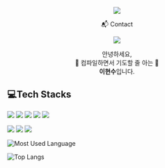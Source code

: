 <!-- header -->
<p align = 'center'>
<img src ="https://capsule-render.vercel.app/api?type=waving&height=300&color=39A120&text=Welcome%20to%20my%20Github!&section=header&reversal=false&fontSize=70&fontAlign=50&animation=fadeIn&descAlignY=61&descAlign=53&fontColor=FFFFFF&fontAlignY=45">
</p>

<p align="center">
 📬 Contact
</p>

<!-- badge -->
<p align="center">
  <!-- gmail -->
  <img src="https://img.shields.io/badge/hslee3786@gmail.com-126304?style=flat-square&logo=gmail&logoColor=white"/>
</p>

<p align="center">
안녕하세요, <br>
🙏 컴파일하면서 기도할 줄 아는 🙏 <br>
<strong>이현수</strong>입니다.
</p>




<!-- 기술 스택 -->
## 💻Tech Stacks
<p>
<img src="https://img.shields.io/badge/Verilog-6857F7?style=flat-square&logo=verilog&logoColor=white"/>
<img src="https://img.shields.io/badge/SystemVerilog-1F0A8A?style=flat-square&logo=verilog&logoColor=white"/>
<img src="https://img.shields.io/badge/Python-3776AB?style=flat-square&logo=python&logoColor=white"/>
<img src="https://img.shields.io/badge/C-82DBFA?style=flat-square&logo=C&logoColor=white"/>
<img src="https://img.shields.io/badge/Matlab-D45B15?style=flat-square&logo=matlab&logoColor=white"/>
</p>
<p>
<img src="https://img.shields.io/badge/Git-F05032?style=flat-square&logo=git&logoColor=white"/>
<img src="https://img.shields.io/badge/GitHub-181717?style=flat-square&logo=github&logoColor=white"/>
<img src="https://img.shields.io/badge/Notion-000000?style=flat-square&logo=notion&logoColor=white"/>
</p>


<!-- GitHub Stats Card-->
![Most Used Language](https://github-readme-stats.vercel.app/api?username=Hyunsoo-654&theme=shadow_green_icons=true) 
<!-- Most used Language-->
![Top Langs](https://github-readme-stats.vercel.app/api/top-langs/?username=Hyunsoo-654&layout=compact&theme=dark)

